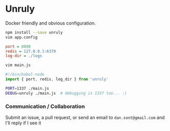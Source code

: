 # Unruly

Docker friendly and obvious configuration.

```sh
npm install --save unruly
vim app.config
```

```ini
port = 8080
redis = 127.0.0.1:6379
log-dir = ./logs
```

```sh
vim main.js
```

```javascript
#!/bin/babel-node
import { port, redis, log_dir } from 'unruly'
```

```sh
PORT=1337 ./main.js
DEBUG=unruly ./main.js  # debugging is 1337 too... :)
```

### Communication / Collaboration

Submit an issue, a pull request, or send an email to ``dan.sont@gmail.com`` and I'll reply if I see it
